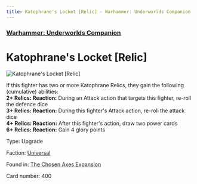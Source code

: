 ```yaml
---
title: Katophrane's Locket [Relic] - Warhammer: Underworlds Companion
---
```


### [Warhammer: Underworlds Companion](https://guidokessels.github.io/wh-underworlds)

  

# Katophrane's Locket [Relic]

![Katophrane's Locket [Relic]](https://warhammerunderworlds.com/wp-content/uploads/sites/6/2018/02/400_ENG.png)

If this fighter has two or more Katophrane Relics, they gain the following (cumulative) abilities:<br><b>2+ Relics: Reaction:</b> During an Attack action that targets this fighter, re-roll the defence dice<br><b>3+ Relics: Reaction:</b> During this fighter's Attack action, re-roll the attack dice<br><b>4+ Relics: Reaction:</b> After this fighter's action, draw two power cards<br><b>6+ Relics: Reaction:</b> Gain 4 glory points

Type: Upgrade

Faction: [Universal](https://guidokessels.github.io/wh-underworlds/factions/universal)

Found in: [The Chosen Axes Expansion](https://guidokessels.github.io/wh-underworlds/locations/the-chosen-axes-expansion)

Card number: 400
